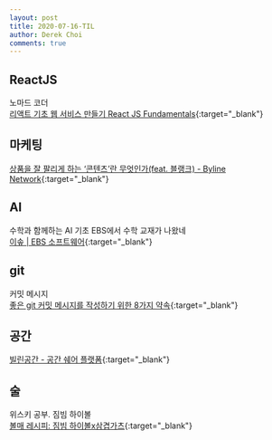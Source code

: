 ```yaml
---
layout: post
title: 2020-07-16-TIL
author: Derek Choi
comments: true
---
```


## ReactJS
노마드 코더  
[리액트 기초 웹 서비스 만들기 React JS Fundamentals](https://www.youtube.com/playlist?list=PL7jH19IHhOLOFTVD4R8FeZWkwpVi8-9Fv){:target="_blank"}

## 마케팅
[상품을 잘 팔리게 하는 ‘콘텐츠’란 무엇인가(feat. 블랭크) - Byline Network](https://byline.network/2020/07/13-95/?fbclid=IwAR1o3P-WJjCHgQ5FLCxKZZa6wKgKSohhS7yMqxXqhiyUAufLwTlEc308F48){:target="_blank"}

## AI
수학과 함께하는 AI 기초 EBS에서 수학 교재가 나왔네   
[이솦 | EBS 소프트웨어](https://www.ebssw.kr/info/intrcn/infoTchmtrHeaderView.do?tabType=006&pageIndex=1&fbclid=IwAR2WMumFk7IKVWhKulyiphaise9bqLj8Siiv0UmIopdXrXRXPXF5Ag7rZ1c){:target="_blank"}

## git
커밋 메시지  
[좋은 git 커밋 메시지를 작성하기 위한 8가지 약속](https://djkeh.github.io/articles/How-to-write-a-git-commit-message-kor/){:target="_blank"}

## 공간
[빌린공간 - 공간 쉐어 플랫폼](https://billingonggan.com/){:target="_blank"}

## 술
위스키 공부. 짐빔 하이볼  
[볼매 레시피: 짐빔 하이볼x삼겹가츠](https://www.vice.com/kr/partners/highball-ballin-recipe/highball-samgyeop-cutlet){:target="_blank"}
